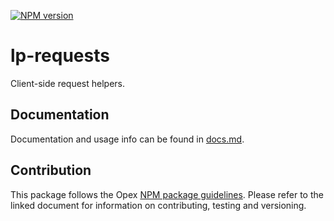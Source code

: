 [![NPM version](https://img.shields.io/npm/v/@launchpadlab/lp-requests.svg?style=flat-square)](https://www.npmjs.com/package/@launchpadlab/lp-requests)

# lp-requests

Client-side request helpers.

## Documentation 
Documentation and usage info can be found in [docs.md](docs.md).

## Contribution
This package follows the Opex [NPM package guidelines](https://github.com/LaunchPadLab/opex/blob/master/gists/npm-package-guidelines.md). Please refer to the linked document for information on contributing, testing and versioning.

